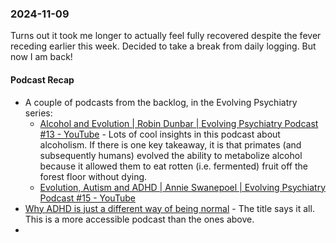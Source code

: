 ### 2024-11-09
Turns out it took me longer to actually feel fully recovered despite the fever receding earlier this week. Decided to take a break from daily logging. But now I am back!

#### Podcast Recap
- A couple of podcasts from the backlog, in the Evolving Psychiatry series:
	- [Alcohol and Evolution | Robin Dunbar | Evolving Psychiatry Podcast #13 - YouTube](https://www.youtube.com/watch?v=Q9fqVmR_YiI) - Lots of cool insights in this podcast about alcoholism. If there is one key takeaway, it is that primates (and subsequently humans) evolved the ability to metabolize alcohol because it allowed them to eat rotten (i.e. fermented) fruit off the forest floor without dying.
	- [Evolution, Autism and ADHD | Annie Swanepoel | Evolving Psychiatry Podcast #15 - YouTube](https://www.youtube.com/watch?v=iHbKSX75iOo)
- [Why ADHD is just a different way of being normal](https://www.economist.com/podcasts/2024/11/06/why-adhd-is-just-a-different-way-of-being-normal) - The title says it all. This is a more accessible podcast than the ones above.
- 